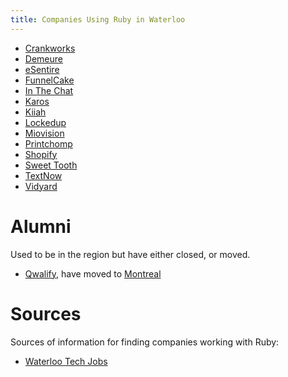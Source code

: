 ```yaml
---
title: Companies Using Ruby in Waterloo
---
```


* [Crankworks](https://crankworks.ca/)
* [Demeure](https://www.demeure.com/)
* [eSentire](https://www.esentire.com/)
* [FunnelCake](http://getfunnelcake.com/)
* [In The Chat](http://inthechat.com/)
* [Karos](http://karos.ca)
* [Kiiah](http://www.kiiah.com)
* [Lockedup](http://lockedup.ca/)
* [Miovision](https://miovision.com/)
* [Printchomp](https://www.printchomp.com/)
* [Shopify](https://www.shopify.ca/)
* [Sweet Tooth](https://www.sweettoothrewards.com/)
* [TextNow](https://www.textnow.com/)
* [Vidyard](https://www.vidyard.com/)

# Alumni

Used to be in the region but have either closed, or moved.

* [Qwalify](https://qwalify.com/), have moved to [Montreal](https://en.wikipedia.org/wiki/Montreal)

# Sources

Sources of information for finding companies working with Ruby:

* [Waterloo Tech Jobs](https://www.waterlootechjobs.com/jobs/find/?query=ruby)
